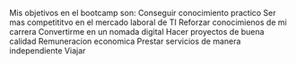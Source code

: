 Mis objetivos en el bootcamp son:
Conseguir conocimiento practico 
Ser mas competititvo en el mercado laboral de TI
Reforzar conocimienos de mi carrera
Convertirme en un nomada digital
Hacer proyectos de buena calidad
Remuneracion economica
Prestar servicios de manera independiente 
Viajar     